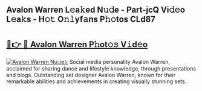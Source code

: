 ## Avalon Warren L𝚎a𝚔ed N𝚞𝚍e - Part-jcQ Vi𝚍𝚎o L𝚎a𝚔s - H𝚘𝚝 O𝚗𝚕yf𝚊ns P𝚑𝚘tos CLd87

# <h2><a href="http://kf6bfa7.oniu.top/?m=Avalon+Warren">🔗👉 🔴 Avalon Warren P𝚑ot𝚘𝚜 V𝚒d𝚎o</a></h2>

[![Avalon Warren Nu𝚍e𝚜](https://i.imgur.com/0qMVB7G.gif)](http://kf6bfa7.oniu.top/?m=Avalon+Warren)
Social media personality Avalon Warren, acclaimed for sharing dance and lifestyle knowledge, through presentations and blogs. Outstanding set designer Avalon Warren, known for their remarkable abilities and achievements in creating visually stunning sets.  
